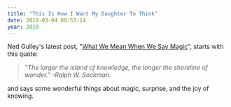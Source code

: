 ```yaml
---
title: "This Is How I Want My Daughter To Think"
date: 2010-03-04 08:53:14
year: 2010
---
```

Ned Gulley's latest post, "<a href="http://www.starchamber.com/2010/03/what-we-mean-when-we-say-magic.html">What We Mean When We Say Magic</a>", starts with this quote:
<blockquote><em>"The larger the island of knowledge, the longer the shoreline of wonder." -Ralph W. Sockman.</em></blockquote>
and says some wonderful things about magic, surprise, and the joy of knowing.
